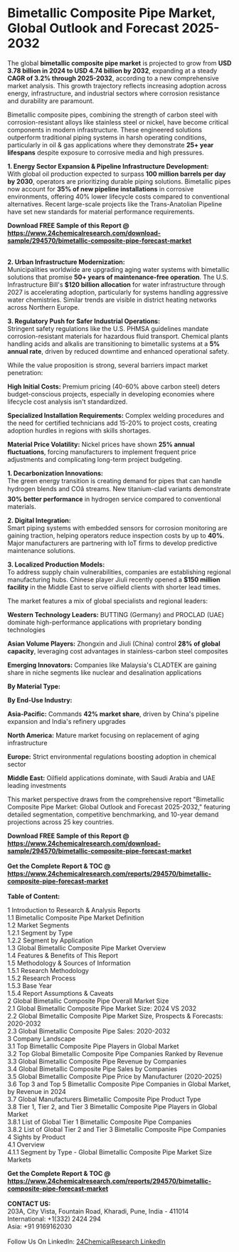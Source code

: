 <h1>Bimetallic Composite Pipe Market, Global Outlook and Forecast 2025-2032</h1><p>The global <strong>bimetallic composite pipe market</strong> is projected to grow from <strong>USD 3.78 billion in 2024 to USD 4.74 billion by 2032</strong>, expanding at a steady <strong>CAGR of 3.2% through 2025-2032</strong>, according to a new comprehensive market analysis. This growth trajectory reflects increasing adoption across energy, infrastructure, and industrial sectors where corrosion resistance and durability are paramount.</p><p>Bimetallic composite pipes, combining the strength of carbon steel with corrosion-resistant alloys like stainless steel or nickel, have become critical components in modern infrastructure. These engineered solutions outperform traditional piping systems in harsh operating conditions, particularly in oil &amp; gas applications where they demonstrate <strong>25+ year lifespans</strong> despite exposure to corrosive media and high pressures.</p><p><strong>1. Energy Sector Expansion &amp; Pipeline Infrastructure Development:</strong><br>
With global oil production expected to surpass <strong>100 million barrels per day by 2030</strong>, operators are prioritizing durable piping solutions. Bimetallic pipes now account for <strong>35% of new pipeline installations</strong> in corrosive environments, offering 40% lower lifecycle costs compared to conventional alternatives. Recent large-scale projects like the Trans-Anatolian Pipeline have set new standards for material performance requirements.</p><div><b>Download FREE Sample of this Report @ 
            <a href="https://www.24chemicalresearch.com/download-sample/294570/bimetallic-composite-pipe-forecast-market">
            https://www.24chemicalresearch.com/download-sample/294570/bimetallic-composite-pipe-forecast-market</a></b></div><br><p><strong>2. Urban Infrastructure Modernization:</strong><br>
Municipalities worldwide are upgrading aging water systems with bimetallic solutions that promise <strong>50+ years of maintenance-free operation</strong>. The U.S. Infrastructure Bill's <strong>$120 billion allocation</strong> for water infrastructure through 2027 is accelerating adoption, particularly for systems handling aggressive water chemistries. Similar trends are visible in district heating networks across Northern Europe.</p><p><strong>3. Regulatory Push for Safer Industrial Operations:</strong><br>
Stringent safety regulations like the U.S. PHMSA guidelines mandate corrosion-resistant materials for hazardous fluid transport. Chemical plants handling acids and alkalis are transitioning to bimetallic systems at a <strong>5% annual rate</strong>, driven by reduced downtime and enhanced operational safety.</p><p>While the value proposition is strong, several barriers impact market penetration:</p><p><strong>High Initial Costs:</strong> Premium pricing (40-60% above carbon steel) deters budget-conscious projects, especially in developing economies where lifecycle cost analysis isn't standardized.</p><p><strong>Specialized Installation Requirements:</strong> Complex welding procedures and the need for certified technicians add 15-20% to project costs, creating adoption hurdles in regions with skills shortages.</p><p><strong>Material Price Volatility:</strong> Nickel prices have shown <strong>25% annual fluctuations</strong>, forcing manufacturers to implement frequent price adjustments and complicating long-term project budgeting.</p><p><strong>1. Decarbonization Innovations:</strong><br>
The green energy transition is creating demand for pipes that can handle hydrogen blends and COâ streams. New titanium-clad variants demonstrate <strong>30% better performance</strong> in hydrogen service compared to conventional materials.</p><p><strong>2. Digital Integration:</strong><br>
Smart piping systems with embedded sensors for corrosion monitoring are gaining traction, helping operators reduce inspection costs by up to <strong>40%</strong>. Major manufacturers are partnering with IoT firms to develop predictive maintenance solutions.</p><p><strong>3. Localized Production Models:</strong><br>
To address supply chain vulnerabilities, companies are establishing regional manufacturing hubs. Chinese player Jiuli recently opened a <strong>$150 million facility</strong> in the Middle East to serve oilfield clients with shorter lead times.</p><p>The market features a mix of global specialists and regional leaders:</p><p><strong>Western Technology Leaders:</strong> BUTTING (Germany) and PROCLAD (UAE) dominate high-performance applications with proprietary bonding technologies</p><p><strong>Asian Volume Players:</strong> Zhongxin and Jiuli (China) control <strong>28% of global capacity</strong>, leveraging cost advantages in stainless-carbon steel composites</p><p><strong>Emerging Innovators:</strong> Companies like Malaysia's CLADTEK are gaining share in niche segments like nuclear and desalination applications</p><p><strong>By Material Type:</strong></p><p><strong>By End-Use Industry:</strong></p><p><strong>Asia-Pacific:</strong> Commands <strong>42% market share</strong>, driven by China's pipeline expansion and India's refinery upgrades</p><p><strong>North America:</strong> Mature market focusing on replacement of aging infrastructure</p><p><strong>Europe:</strong> Strict environmental regulations boosting adoption in chemical sector</p><p><strong>Middle East:</strong> Oilfield applications dominate, with Saudi Arabia and UAE leading investments</p><p>This market perspective draws from the comprehensive report "Bimetallic Composite Pipe Market: Global Outlook and Forecast 2025-2032," featuring detailed segmentation, competitive benchmarking, and 10-year demand projections across 25 key countries.</p><div><b>Download FREE Sample of this Report @ 
            <a href="https://www.24chemicalresearch.com/download-sample/294570/bimetallic-composite-pipe-forecast-market">
            https://www.24chemicalresearch.com/download-sample/294570/bimetallic-composite-pipe-forecast-market</a></b></div><br><div><b>Get the Complete Report & TOC @ 
            <a href="https://www.24chemicalresearch.com/reports/294570/bimetallic-composite-pipe-forecast-market">
            https://www.24chemicalresearch.com/reports/294570/bimetallic-composite-pipe-forecast-market</a></b></div><br>
            <b>Table of Content:</b><p>1 Introduction to Research & Analysis Reports<br />
 1.1 Bimetallic Composite Pipe Market Definition<br />
 1.2 Market Segments<br />
 1.2.1 Segment by Type<br />
 1.2.2 Segment by Application<br />
 1.3 Global Bimetallic Composite Pipe Market Overview<br />
 1.4 Features & Benefits of This Report<br />
 1.5 Methodology & Sources of Information<br />
 1.5.1 Research Methodology<br />
 1.5.2 Research Process<br />
 1.5.3 Base Year<br />
 1.5.4 Report Assumptions & Caveats<br />
2 Global Bimetallic Composite Pipe Overall Market Size<br />
 2.1 Global Bimetallic Composite Pipe Market Size: 2024 VS 2032<br />
 2.2 Global Bimetallic Composite Pipe Market Size, Prospects & Forecasts: 2020-2032<br />
 2.3 Global Bimetallic Composite Pipe Sales: 2020-2032<br />
3 Company Landscape<br />
 3.1 Top Bimetallic Composite Pipe Players in Global Market<br />
 3.2 Top Global Bimetallic Composite Pipe Companies Ranked by Revenue<br />
 3.3 Global Bimetallic Composite Pipe Revenue by Companies<br />
 3.4 Global Bimetallic Composite Pipe Sales by Companies<br />
 3.5 Global Bimetallic Composite Pipe Price by Manufacturer (2020-2025)<br />
 3.6 Top 3 and Top 5 Bimetallic Composite Pipe Companies in Global Market, by Revenue in 2024<br />
 3.7 Global Manufacturers Bimetallic Composite Pipe Product Type<br />
 3.8 Tier 1, Tier 2, and Tier 3 Bimetallic Composite Pipe Players in Global Market<br />
 3.8.1 List of Global Tier 1 Bimetallic Composite Pipe Companies<br />
 3.8.2 List of Global Tier 2 and Tier 3 Bimetallic Composite Pipe Companies<br />
4 Sights by Product<br />
 4.1 Overview<br />
 4.1.1 Segment by Type - Global Bimetallic Composite Pipe Market Size Markets</p><div><b>Get the Complete Report & TOC @ 
            <a href="https://www.24chemicalresearch.com/reports/294570/bimetallic-composite-pipe-forecast-market">
            https://www.24chemicalresearch.com/reports/294570/bimetallic-composite-pipe-forecast-market</a></b></div><br><b>CONTACT US:</b><br>
            203A, City Vista, Fountain Road, Kharadi, Pune, India - 411014<br>
            International: +1(332) 2424 294<br>
            Asia: +91 9169162030 <br><br>
            Follow Us On LinkedIn: <a href="https://www.linkedin.com/company/24chemicalresearch/">24ChemicalResearch LinkedIn</a>